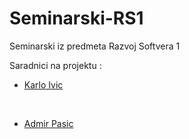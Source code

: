 # Seminarski-RS1
Seminarski iz predmeta Razvoj Softvera 1

Saradnici na projektu :
<br>

* [Karlo Ivic](https://github.com/AmigosLP)
<br>

* [Admir Pasic](https://github.com/PaSHaa01)


